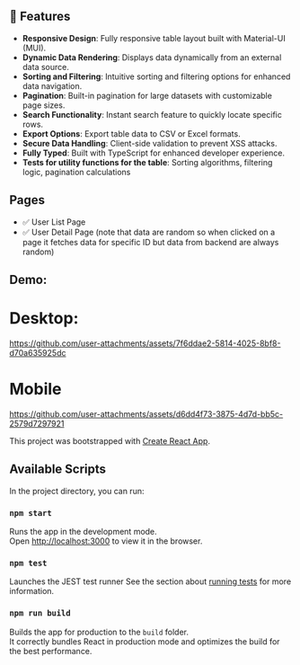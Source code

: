 
## 🚀 Features
- **Responsive Design**: Fully responsive table layout built with Material-UI (MUI).
- **Dynamic Data Rendering**: Displays data dynamically from an external data source.
- **Sorting and Filtering**: Intuitive sorting and filtering options for enhanced data navigation.
- **Pagination**: Built-in pagination for large datasets with customizable page sizes.
- **Search Functionality**: Instant search feature to quickly locate specific rows.
- **Export Options**: Export table data to CSV or Excel formats.
- **Secure Data Handling**: Client-side validation to prevent XSS attacks.
- **Fully Typed**: Built with TypeScript for enhanced developer experience.
- **Tests for utility functions for the table**: Sorting algorithms, filtering logic, pagination calculations


## Pages
- ✅ User List Page
- ✅ User Detail Page (note that data are random so when clicked on a page it fetches data for specific ID but data from backend are always random)


## Demo:

# Desktop:

https://github.com/user-attachments/assets/7f6ddae2-5814-4025-8bf8-d70a635925dc

# Mobile

https://github.com/user-attachments/assets/d6dd4f73-3875-4d7d-bb5c-2579d7297921


This project was bootstrapped with [Create React App](https://github.com/facebook/create-react-app).

## Available Scripts

In the project directory, you can run:

### `npm start`

Runs the app in the development mode.\
Open [http://localhost:3000](http://localhost:3000) to view it in the browser.

### `npm test`

Launches the JEST test runner
See the section about [running tests](https://facebook.github.io/create-react-app/docs/running-tests) for more information.

### `npm run build`

Builds the app for production to the `build` folder.\
It correctly bundles React in production mode and optimizes the build for the best performance.
